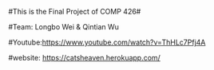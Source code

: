 #This is the Final Project of COMP 426#


#Team: Longbo Wei & Qintian Wu


#Youtube:https://www.youtube.com/watch?v=ThHLc7Pfj4A


#website: https://catsheaven.herokuapp.com/
